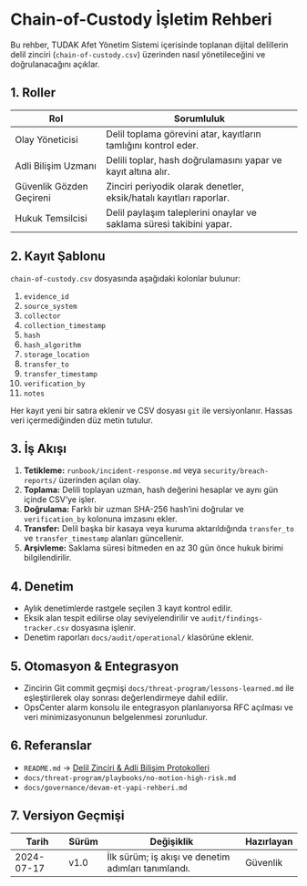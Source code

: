 # Chain-of-Custody İşletim Rehberi

Bu rehber, TUDAK Afet Yönetim Sistemi içerisinde toplanan dijital delillerin delil zinciri (`chain-of-custody.csv`) üzerinden nasıl yönetileceğini ve doğrulanacağını açıklar.

## 1. Roller

| Rol | Sorumluluk |
| --- | --- |
| Olay Yöneticisi | Delil toplama görevini atar, kayıtların tamlığını kontrol eder. |
| Adli Bilişim Uzmanı | Delili toplar, hash doğrulamasını yapar ve kayıt altına alır. |
| Güvenlik Gözden Geçireni | Zinciri periyodik olarak denetler, eksik/hatalı kayıtları raporlar. |
| Hukuk Temsilcisi | Delil paylaşım taleplerini onaylar ve saklama süresi takibini yapar. |

## 2. Kayıt Şablonu

`chain-of-custody.csv` dosyasında aşağıdaki kolonlar bulunur:

1. `evidence_id`
2. `source_system`
3. `collector`
4. `collection_timestamp`
5. `hash`
6. `hash_algorithm`
7. `storage_location`
8. `transfer_to`
9. `transfer_timestamp`
10. `verification_by`
11. `notes`

Her kayıt yeni bir satıra eklenir ve CSV dosyası `git` ile versiyonlanır. Hassas veri içermediğinden düz metin tutulur.

## 3. İş Akışı

1. **Tetikleme:** `runbook/incident-response.md` veya `security/breach-reports/` üzerinden açılan olay.
2. **Toplama:** Delili toplayan uzman, hash değerini hesaplar ve aynı gün içinde CSV’ye işler.
3. **Doğrulama:** Farklı bir uzman SHA-256 hash’ini doğrular ve `verification_by` kolonuna imzasını ekler.
4. **Transfer:** Delil başka bir kasaya veya kuruma aktarıldığında `transfer_to` ve `transfer_timestamp` alanları güncellenir.
5. **Arşivleme:** Saklama süresi bitmeden en az 30 gün önce hukuk birimi bilgilendirilir.

## 4. Denetim

- Aylık denetimlerde rastgele seçilen 3 kayıt kontrol edilir.  
- Eksik alan tespit edilirse olay seviyelendirilir ve `audit/findings-tracker.csv` dosyasına işlenir.  
- Denetim raporları `docs/audit/operational/` klasörüne eklenir.

## 5. Otomasyon & Entegrasyon

- Zincirin Git commit geçmişi `docs/threat-program/lessons-learned.md` ile eşleştirilerek olay sonrası değerlendirmeye dahil edilir.  
- OpsCenter alarm konsolu ile entegrasyon planlanıyorsa RFC açılması ve veri minimizasyonunun belgelenmesi zorunludur.

## 6. Referanslar

- `README.md` → [Delil Zinciri & Adli Bilişim Protokolleri](../README.md#delil-zinciri--adli-bilişim-protokolleri)  
- `docs/threat-program/playbooks/no-motion-high-risk.md`  
- `docs/governance/devam-et-yapi-rehberi.md`

## 7. Versiyon Geçmişi

| Tarih | Sürüm | Değişiklik | Hazırlayan |
| --- | --- | --- | --- |
| 2024-07-17 | v1.0 | İlk sürüm; iş akışı ve denetim adımları tanımlandı. | Güvenlik |
